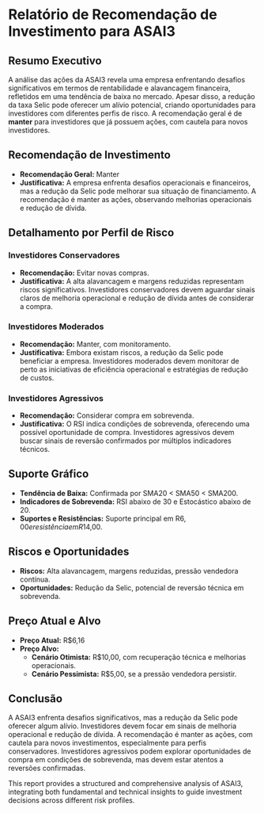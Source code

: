 # Relatório de Recomendação de Investimento para ASAI3

## Resumo Executivo
A análise das ações da ASAI3 revela uma empresa enfrentando desafios significativos em termos de rentabilidade e alavancagem financeira, refletidos em uma tendência de baixa no mercado. Apesar disso, a redução da taxa Selic pode oferecer um alívio potencial, criando oportunidades para investidores com diferentes perfis de risco. A recomendação geral é de **manter** para investidores que já possuem ações, com cautela para novos investidores.

## Recomendação de Investimento
- **Recomendação Geral:** Manter
- **Justificativa:** A empresa enfrenta desafios operacionais e financeiros, mas a redução da Selic pode melhorar sua situação de financiamento. A recomendação é manter as ações, observando melhorias operacionais e redução de dívida.

## Detalhamento por Perfil de Risco

### Investidores Conservadores
- **Recomendação:** Evitar novas compras.
- **Justificativa:** A alta alavancagem e margens reduzidas representam riscos significativos. Investidores conservadores devem aguardar sinais claros de melhoria operacional e redução de dívida antes de considerar a compra.

### Investidores Moderados
- **Recomendação:** Manter, com monitoramento.
- **Justificativa:** Embora existam riscos, a redução da Selic pode beneficiar a empresa. Investidores moderados devem monitorar de perto as iniciativas de eficiência operacional e estratégias de redução de custos.

### Investidores Agressivos
- **Recomendação:** Considerar compra em sobrevenda.
- **Justificativa:** O RSI indica condições de sobrevenda, oferecendo uma possível oportunidade de compra. Investidores agressivos devem buscar sinais de reversão confirmados por múltiplos indicadores técnicos.

## Suporte Gráfico
- **Tendência de Baixa:** Confirmada por SMA20 < SMA50 < SMA200.
- **Indicadores de Sobrevenda:** RSI abaixo de 30 e Estocástico abaixo de 20.
- **Suportes e Resistências:** Suporte principal em R$6,00 e resistência em R$14,00.

## Riscos e Oportunidades
- **Riscos:** Alta alavancagem, margens reduzidas, pressão vendedora contínua.
- **Oportunidades:** Redução da Selic, potencial de reversão técnica em sobrevenda.

## Preço Atual e Alvo
- **Preço Atual:** R$6,16
- **Preço Alvo:** 
  - **Cenário Otimista:** R$10,00, com recuperação técnica e melhorias operacionais.
  - **Cenário Pessimista:** R$5,00, se a pressão vendedora persistir.

## Conclusão
A ASAI3 enfrenta desafios significativos, mas a redução da Selic pode oferecer algum alívio. Investidores devem focar em sinais de melhoria operacional e redução de dívida. A recomendação é manter as ações, com cautela para novos investimentos, especialmente para perfis conservadores. Investidores agressivos podem explorar oportunidades de compra em condições de sobrevenda, mas devem estar atentos a reversões confirmadas.

This report provides a structured and comprehensive analysis of ASAI3, integrating both fundamental and technical insights to guide investment decisions across different risk profiles.